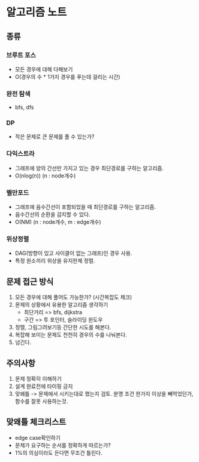 # 알고리즘 노트

## 종류

### 브루트 포스
- 모든 경우에 대해 다해보기
- O(경우의 수 * 1가지 경우를 푸는데 걸리는 시간)

### 완전 탐색
- bfs, dfs

### DP
- 작은 문제로 큰 문제를 풀 수 있는가?

### 다익스트라
- 그래프에 양의 간선만 가지고 있는 경우 최단경로를 구하는 알고리즘.
- O(nlog(n)) (n : node개수)

### 벨만포드
- 그래프에 음수간선이 포함되었을 때 최단경로를 구하는 알고리즘.
- 음수간선의 순환을 감지할 수 있다.
- O(NM) (n : node개수, m : edge개수)

### 위상정렬
- DAG(방향이 있고 사이클이 없는 그래프)인 경우 사용.
- 특정 원소끼리 위상을 유지한체 정렬.

## 문제 접근 방식
1. 모든 경우에 대해 풀어도 가능한가? (시간복잡도 체크)
2. 문제의 상황에서 유용한 알고리즘 생각하기
    - 최단거리 => bfs, dijkstra
    - 구간 => 투 포인터, 슬라이딩 윈도우
3. 정렬, 그림그려보기등 간단한 시도를 해본다.
4. 복잡해 보이는 문제도 천천히 경우의 수를 나눠본다.
5. 넘긴다.


## 주의사항
1. 문제 정확히 이해하기
2. 설계 완료전에 타이핑 금지
3. 맞왜틀 -> 문제에서 시키는대로 했는지 검토. 분명 조건 한가지 이상을 빼먹었던가, 함수를 잘못 사용하는것.

## 맞왜틀 체크리스트
- edge case확인하기
- 문제가 요구하는 순서를 정확하게 따르는가?
- 1%의 의심이라도 든다면 무조건 틀린다.
